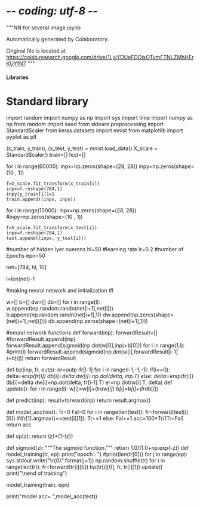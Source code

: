 # -*- coding: utf-8 -*-
"""NN for several image.ipynb

Automatically generated by Colaboratory.

Original file is located at
    https://colab.research.google.com/drive/1LjvYDUeFDOixOTvmFTNLZMhHErKUYfN7
"""

#### Libraries
# Standard library
import random
import numpy as np
import sys
import time
import numpy as np
from random import seed
from sklearn.preprocessing import StandardScaler
from keras.datasets import mnist
from matplotlib import pyplot as plt

(x_train, y_train), (x_test, y_test) = mnist.load_data()
X_scale = StandardScaler()
train=[]
test=[]

for i in range(60000):
    inpx=np.zeros(shape=(28, 28))
    inpy=np.zeros(shape=(10 , 1))
    
    f=X_scale.fit_transform(x_train[i])
    inpx=f.reshape(784,1)
    inpy[y_train[i]]=1
    train.append((inpx, inpy))
    
for i in range(10000):
    inpx=np.zeros(shape=(28, 28))
    #inpy=np.zeros(shape=(10 , 1))
    
    f=X_scale.fit_transform(x_test[i])
    inpx=f.reshape(784,1)
    test.append((inpx, y_test[i]))    

#number of hidden lyer nuerons
hl=50
#learning rate
lr=0.2
#number of Epochs
epn=50

net=[784, hl, 10]

l=len(net)-1



#making neural network and initialization 
#l

w=[]
b=[]
dw=[]
db=[]
for i in range(l):
    w.append(np.random.randn(net[i+1],net[i]))
    b.append(np.random.randn(net[i+1],1))
    dw.append(np.zeros(shape=(net[i+1],net[i])))
    db.append(np.zeros(shape=(net[i+1],1)))

#neural network functions
def forward(inp):
    forwardResult=[]
    #forwardResult.append(inp)
    forwardResult.append(sigmoid(np.dot(w[0],inp)+b[0]))
    for i in range(1,l):
        #print(i)
        forwardResult.append(sigmoid(np.dot(w[i],forwardResult[i-1] )+b[i]))
    return forwardResult

def bp(inp, fr, outp):
    er=outp-fr[l-1]
    for i in range(l-1,-1,-1):
        if(i==0):
            delta=er*sp(fr[i])
            db[i]=delta
            dw[i]=np.dot(delta, inp.T)
        else:
            delta=er*sp(fr[i])
            db[i]=delta
            dw[i]=np.dot(delta, fr[i-1].T)
            er=np.dot(w[i].T, delta)
def update():
    for i in range(l):
        w[i]=w[i]+(lr*dw[i])
        b[i]=b[i]+(lr*db[i])

def predict(inp):
    result=forward(inp)
    return result.argmax()
    
def model_acc(test):
    Tr=0
    Fal=0
    for i in range(len(test)):
        fr=forward(test[i][0])
        if(fr[1].argmax()==test[i][1]):
            Tr+=1
        else:
            Fal+=1
    acc=100*Tr/(Tr+Fal)
    return acc

def sp(z):
    return (z)*(1-(z))

def sigmoid(z):
    """The sigmoid function."""
    return 1.0/(1.0+np.exp(-z))
def model_training(tr, ep):
    print("epoch : ")
    #print(len(tr[0]))
    for j in range(ep):
        sys.stdout.write("\r{0}".format(j+1))
        np.random.shuffle(tr)
        for i in range(len(tr)):
            fr=forward(tr[i][0])
            bp(tr[i][0], fr, tr[i][1])
            update()  
    print("\nend of training")

model_training(train, epn)

print("model acc= ",model_acc(test))
